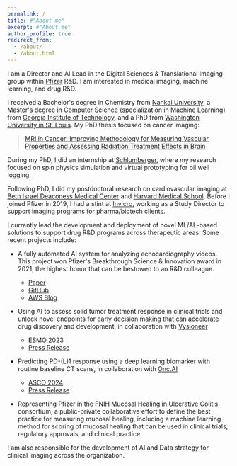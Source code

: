 ```yaml
---
permalink: /
title: #"About me"
excerpt: #"About me"
author_profile: true
redirect_from: 
  - /about/
  - /about.html
---
```

I am a Director and AI Lead in the Digital Sciences & Translational Imaging group within [Pfizer](https://www.pfizer.com/) R&D. I am interested in medical imaging, machine learning, and drug R&D.

I received a Bachelor's degree in Chemistry from [Nankai University](https://en.nankai.edu.cn/), a Master's degree in Computer Science (specialization in Machine Learning) from [Georgia Institute of Technology](https://www.gatech.edu/), and a PhD from [Washington University in St. Louis](https://wustl.edu/). My PhD thesis focused on cancer imaging:

>[MRI in Cancer: Improving Methodology for Measuring Vascular Properties and Assessing Radiation Treatment Effects in Brain](https://doi.org/10.7936/K7SX6CN1)

During my PhD, I did an internship at [Schlumberger](https://www.slb.com/), where my research focused on spin physics simulation and virtual prototyping for oil well logging.  

Following PhD, I did my postdoctoral research on cardiovascular imaging at [Beth Israel Deaconess Medical Center](https://www.bidmc.org/) and [Harvard Medical School](https://hms.harvard.edu/). Before I joined Pfizer in 2019, I had a stint at [Invicro](https://invicro.com/), working as a Study Director to support imaging programs for pharma/biotech clients.

I currently lead the development and deployment of novel ML/AL-based solutions to support drug R&D programs across therapeutic areas. Some recent projects include:

- A fully automated AI system for analyzing echocardiography videos. This project won Pfizer's Breakthrough Science & Innovation award in 2021, the highest honor that can be bestowed to an R&D colleague.
  - [Paper](https://journals.physiology.org/doi/abs/10.1152/ajpheart.00208.2022)
  - [GitHub](https://github.com/pfizer-opensource/mouse-echo-neural-net)
  - [AWS Blog](https://aws.amazon.com/blogs/industries/pfizers-echocardiography-analysis-framework-reduces-time-by-92-using-aws/)

- Using AI to assess solid tumor treatment response in clinical trials and unlock novel endpoints for early decision making that can accelerate drug discovery and development, in collaboration with [Vysioneer](https://www.vysioneer.com/)  
  - [ESMO 2023](https://doi.org/10.1016/j.annonc.2023.09.2452)
  - [Press Release](https://www.prnewswire.com/news-releases/vysioneer-announces-data-sharing-agreement-with-pfizer-to-augment-oncology-clinical-trials-with-artificial-intelligence-301751273.html)  

- Predicting PD-(L)1 response using a deep learning biomarker with routine baseline CT scans, in collaboration with [Onc.AI](https://onc.ai/)  
  - [ASCO 2024](https://ascopubs.org/doi/10.1200/JCO.2024.42.16_suppl.102)  
  - [Press Release](https://www.businesswire.com/news/home/20240530243565/en/Onc.AI-to-Present-Collaboration-Results-Demonstrating-Immunotherapy-Response-Prediction-Using-a-Radiomic-Signature-in-Late-Stage-Lung-Cancer)  
 
- Representing Pfizer in the [FNIH Mucosal Healing in Ulcerative Colitis](https://fnih.org/our-programs/biomarkers-consortium-mucosal-healing-in-uc-definition-treatment-target-and-clinical-endpoints/) consortium, a public-private collaborative effort to define the best practice for measuring mucosal healing, including a machine learning method for scoring of mucosal healing that can be used in clinical trials, regulatory approvals, and clinical practice.  

I am also responsible for the development of AI and Data strategy for clinical imaging across the organization.
